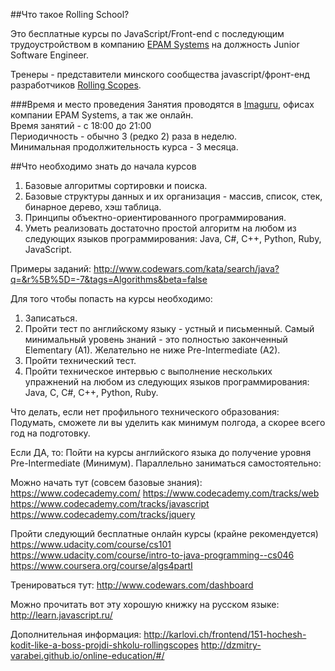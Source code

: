 ##Что такое Rolling School? 

Это бесплатные курсы по JavaScript/Front-end с последующим трудоустройством в компанию [EPAM Systems](http://www.epam.by/) на должность Junior Software Engineer. 

Тренеры - представители минского сообщества javascript/фронт-енд разработчиков [Rolling Scopes](http://rollingscopes.com/). 

###Время и место проведения
Занятия проводятся в [Imaguru](http://imaguru.co/ru), офисах компании EPAM Systems, а так же онлайн.  
Время занятий - с 18:00 до 21:00  
Периодичность - обычно 3 (редко 2) раза в неделю.  
Минимальная продолжительность курса - 3 месяца.

##Что необходимо знать до начала курсов
1. Базовые алгоритмы сортировки и поиска.
2. Базовые структуры данных и их организация - массив, список, стек, бинарное дерево, хэш таблица.
3. Принципы объектно-ориентированного программирования.
4. Уметь реализовать достаточно простой алгоритм на любом из следующих языков программирования: Java, C#, C++, Python, Ruby, JavaScript.

Примеры заданий:
http://www.codewars.com/kata/search/java?q=&r%5B%5D=-7&tags=Algorithms&beta=false

Для того чтобы попасть на курсы необходимо:

1) Записаться.
2) Пройти тест по английскому языку - устный и письменный. Самый минимальный уровень знаний - это полностью законченный Elementary (A1). Желательно не ниже Pre-Intermediate (A2).
3) Пройти технический тест.
4) Пройти техническое интервью с выполнение нескольких упражнений на любом из следующих языков программирования: Java, C, C#, C++, Python, Ruby.


Что делать, если нет профильного технического образования:
Подумать, сможете ли вы уделить как минимум полгода, а скорее всего год на подготовку.

Если ДА, то:
Пойти на курсы английского языка до получение уровня Pre-Intermediate (Минимум).
Параллельно заниматься самостоятельно:

Можно начать тут (совсем базовые знания): 
https://www.codecademy.com/
https://www.codecademy.com/tracks/web
https://www.codecademy.com/tracks/javascript
https://www.codecademy.com/tracks/jquery

Пройти следующий бесплатные онлайн курсы (крайне рекомендуется)
https://www.udacity.com/course/cs101	
https://www.udacity.com/course/intro-to-java-programming--cs046
https://www.coursera.org/course/algs4partI

Тренироваться тут: 
	http://www.codewars.com/dashboard

Можно прочитать вот эту хорошую книжку на русском языке:
	http://learn.javascript.ru/

Дополнительная информация:
http://karlovi.ch/frontend/151-hochesh-kodit-like-a-boss-projdi-shkolu-rollingscopes
http://dzmitry-varabei.github.io/online-education/#/
